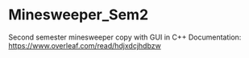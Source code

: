 # Minesweeper_Sem2
Second semester minesweeper copy with GUI in C++
Documentation: https://www.overleaf.com/read/hdjxdcjhdbzw
